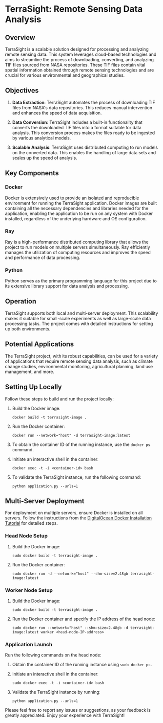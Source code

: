 # TerraSight: Remote Sensing Data Analysis 

## Overview

TerraSight is a scalable solution designed for processing and analyzing remote sensing data. This system leverages cloud-based technologies and aims to streamline the process of downloading, converting, and analyzing TIF files sourced from NASA repositories. These TIF files contain vital spatial information obtained through remote sensing technologies and are crucial for various environmental and geographical studies. 

## Objectives

1. **Data Extraction**: TerraSight automates the process of downloading TIF files from NASA's data repositories. This reduces manual intervention and enhances the speed of data acquisition.

2. **Data Conversion**: TerraSight includes a built-in functionality that converts the downloaded TIF files into a format suitable for data analysis. This conversion process makes the files ready to be ingested by various analytical models.

3. **Scalable Analysis**: TerraSight uses distributed computing to run models on the converted data. This enables the handling of large data sets and scales up the speed of analysis.

## Key Components

### Docker

Docker is extensively used to provide an isolated and reproducible environment for running the TerraSight application. Docker images are built containing all the necessary dependencies and libraries needed for the application, enabling the application to be run on any system with Docker installed, regardless of the underlying hardware and OS configuration.

### Ray

Ray is a high-performance distributed computing library that allows the project to run models on multiple servers simultaneously. Ray efficiently manages the utilization of computing resources and improves the speed and performance of data processing.

### Python

Python serves as the primary programming language for this project due to its extensive library support for data analysis and processing. 

## Operation

TerraSight supports both local and multi-server deployment. This scalability makes it suitable for small-scale experiments as well as large-scale data processing tasks. The project comes with detailed instructions for setting up both environments. 

## Potential Applications

The TerraSight project, with its robust capabilities, can be used for a variety of applications that require remote sensing data analysis, such as climate change studies, environmental monitoring, agricultural planning, land use management, and more.

## Setting Up Locally

Follow these steps to build and run the project locally:

1. Build the Docker image:
    ```
    docker build -t terrasight-image .
    ```

2. Run the Docker container:
    ```
    docker run --network="host" -d terrasight-image:latest
    ```

3. To obtain the container ID of the running instance, use the `docker ps` command.

4. Initiate an interactive shell in the container:
    ```
    docker exec -t -i <container-id> bash
    ```

5. To validate the TerraSight instance, run the following command:
    ```
    python application.py --urls=1
    ```

## Multi-Server Deployment

For deployment on multiple servers, ensure Docker is installed on all servers. Follow the instructions from the [DigitalOcean Docker Installation Tutorial](https://www.digitalocean.com/community/tutorials/how-to-install-and-use-docker-on-ubuntu-20-04) for detailed steps.

### Head Node Setup

1. Build the Docker image:
    ```
    sudo docker build -t terrasight-image .
    ```

2. Run the Docker container:
    ```
    sudo docker run -d --network="host" --shm-size=2.48gb terrasight-image:latest
    ```

### Worker Node Setup

1. Build the Docker image:
    ```
    sudo docker build -t terrasight-image .
    ```

2. Run the Docker container and specify the IP address of the head node:
    ```
    sudo docker run --network="host" --shm-size=2.48gb -d terrasight-image:latest worker <head-node-IP-address>
    ```

### Application Launch

Run the following commands on the head node:

1. Obtain the container ID of the running instance using `sudo docker ps`.

2. Initiate an interactive shell in the container:
    ```
    sudo docker exec -t -i <container-id> bash
    ```

3. Validate the TerraSight instance by running:
    ```
    python application.py --urls=1
    ```

Please feel free to report any issues or suggestions, as your feedback is greatly appreciated. Enjoy your experience with TerraSight!